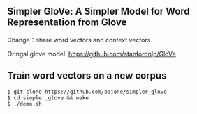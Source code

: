 ## Simpler GloVe: A Simpler Model for Word Representation from Glove

Change：share word vectors and context vectors.

Oringal glove model: https://github.com/stanfordnlp/GloVe

## Train word vectors on a new corpus

    $ git clone https://github.com/bojone/simpler_glove
    $ cd simpler_glove && make
    $ ./demo.sh

